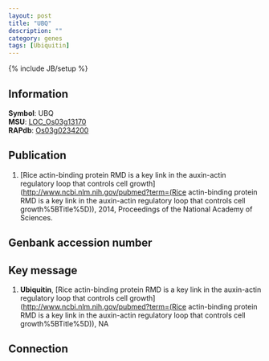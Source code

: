 ```yaml
---
layout: post
title: "UBQ"
description: ""
category: genes
tags: [Ubiquitin]
---
```

{% include JB/setup %}

## Information
__Symbol__: UBQ  
__MSU__: [LOC_Os03g13170](http://rice.plantbiology.msu.edu/cgi-bin/ORF_infopage.cgi?orf=LOC_Os03g13170)  
__RAPdb__: [Os03g0234200](http://rapdb.dna.affrc.go.jp/viewer/gbrowse_details/irgsp1?name=Os03g0234200)  

## Publication
1. [Rice actin-binding protein RMD is a key link in the auxin-actin regulatory loop that controls cell growth](http://www.ncbi.nlm.nih.gov/pubmed?term=(Rice actin-binding protein RMD is a key link in the auxin-actin regulatory loop that controls cell growth%5BTitle%5D)), 2014, Proceedings of the National Academy of Sciences.

## Genbank accession number

## Key message
1. __Ubiquitin__, [Rice actin-binding protein RMD is a key link in the auxin-actin regulatory loop that controls cell growth](http://www.ncbi.nlm.nih.gov/pubmed?term=(Rice actin-binding protein RMD is a key link in the auxin-actin regulatory loop that controls cell growth%5BTitle%5D)), NA

## Connection


